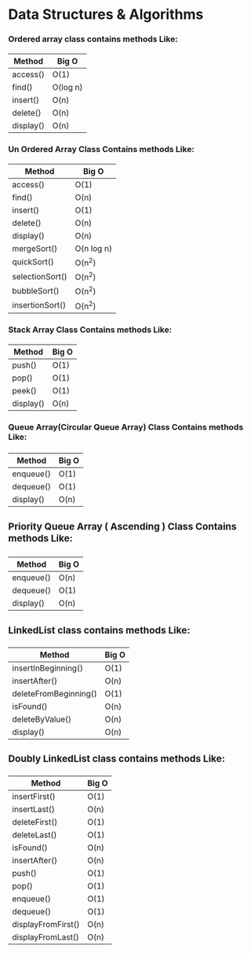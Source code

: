 # Data Structures & Algorithms
<h3> Ordered array class contains methods Like:</h3>
<h5>
<table>
    <thead>
        <th>Method</th>
        <th>Big O</th>
    </thead>
    <tbody>
        <tr>
            <td>access()</td>    
            <td>O(1)</td>    
        </tr>
        <tr>
            <td>find()</td>    
            <td>O(log n)</td>    
        </tr>
        <tr>
            <td>insert()</td>    
            <td>O(n)</td>    
        </tr>
        <tr>
            <td>delete()</td>    
            <td>O(n)</td>    
        </tr>
        <tr>
            <td>display()</td>    
            <td>O(n)</td>    
        </tr>
    </tbody>
</table>
</h5>

<h3>Un Ordered Array Class Contains methods Like:</h3>
<h5>
<table>
    <thead>
        <th>Method</th>
        <th>Big O</th>
    </thead>
    <tbody>
        <tr>
            <td>access()</td>    
            <td>O(1)</td>    
        </tr>
        <tr>
            <td>find()</td>    
            <td>O(n)</td>    
        </tr>
        <tr>
            <td>insert()</td>    
            <td>O(1)</td>    
        </tr>
        <tr>
            <td>delete()</td>    
            <td>O(n)</td>    
        </tr>
        <tr>
            <td>display()</td>    
            <td>O(n)</td>    
        </tr>
        <tr>
            <td>mergeSort()</td>    
            <td>O(n log n)</td>    
        </tr>
        <tr>
            <td>quickSort()</td>    
            <td>O(n<sup>2</sup>)</td>    
        </tr>
        <tr>
            <td>selectionSort()</td>    
            <td>O(n<sup>2</sup>)</td>    
        </tr>
        <tr>
            <td>bubbleSort()</td>    
            <td>O(n<sup>2</sup>)</td>    
        </tr>
        <tr>
            <td>insertionSort()</td>    
            <td>O(n<sup>2</sup>)</td>    
        </tr>
    </tbody>
</table>

<h3>Stack Array Class Contains methods Like:</h3>
<h5>
<table>
    <thead>
        <th>Method</th>
        <th>Big O</th>
    </thead>
    <tbody>
        <tr>
            <td>push()</td>    
            <td>O(1)</td>    
        </tr>
        <tr>
            <td>pop()</td>    
            <td>O(1)</td>    
        </tr>
        <tr>
            <td>peek()</td>    
            <td>O(1)</td>    
        </tr>
        <tr>
            <td>display()</td>    
            <td>O(n)</td>    
        </tr>
    </tbody>
</table>


<h3>Queue Array(Circular Queue Array) Class Contains methods Like:<h/3>
<h5>
<table>
    <thead>
        <th>Method</th>
        <th>Big O</th>
    </thead>
    <tbody>
        <tr>
            <td>enqueue()</td>    
            <td>O(1)</td>    
        </tr>
        <tr>
            <td>dequeue()</td>    
            <td>O(1)</td>    
        </tr>
        <tr>
            <td>display()</td>    
            <td>O(n)</td>    
        </tr>
    </tbody>
</table>

<h3>Priority Queue Array ( Ascending ) Class Contains methods Like:<h3>
<h5>
<table>
    <thead>
        <th>Method</th>
        <th>Big O</th>
    </thead>
    <tbody>
        <tr>
            <td>enqueue()</td>    
            <td>O(n)</td>    
        </tr>
        <tr>
            <td>dequeue()</td>    
            <td>O(1)</td>    
        </tr>
        <tr>
            <td>display()</td>    
            <td>O(n)</td>    
        </tr>
    </tbody>
</table>


<h3>LinkedList class contains methods Like:</h3>
<h5>
<table>
    <thead>
        <th>Method</th>
        <th>Big O</th>
    </thead>
    <tbody>
        <tr>
            <td>insertInBeginning()</td>    
            <td>O(1)</td>    
        </tr>
<tr>
            <td>insertAfter()</td>    
            <td>O(n)</td>    
        </tr>
        <tr>
            <td>deleteFromBeginning()</td>    
            <td>O(1)</td>    
        </tr>
        <tr>
            <td>isFound()</td>    
            <td>O(n)</td>    
        </tr>
        <tr>
            <td>deleteByValue()</td>    
            <td>O(n)</td>    
        </tr>
        <tr>
            <td>display()</td>    
            <td>O(n)</td>    
        </tr>
    </tbody>
</table>


<h3>Doubly LinkedList class contains methods Like:</h3>
<h5>
<table>
    <thead>
        <th>Method</th>
        <th>Big O</th>
    </thead>
    <tbody>
        <tr>
            <td>insertFirst()</td>    
            <td>O(1)</td>    
        </tr>
<tr>
            <td>insertLast()</td>    
            <td>O(n)</td>    
        </tr>
        <tr>
            <td>deleteFirst()</td>    
            <td>O(1)</td>    
        </tr>
        <tr>
            <td>deleteLast()</td>    
            <td>O(1)</td>    
        </tr>
        <tr>
            <td>isFound()</td>    
            <td>O(n)</td>    
        </tr>
        <tr>
            <td>insertAfter()</td>    
            <td>O(n)</td>    
        </tr>
        <tr>
            <td>push()</td>    
            <td>O(1)</td>    
        </tr>
        <tr>
            <td>pop()</td>    
            <td>O(1)</td>    
        </tr>
        <tr>
            <td>enqueue()</td>    
            <td>O(1)</td>    
        </tr>
        <tr>
            <td>dequeue()</td>    
            <td>O(1)</td>    
        </tr>
        <tr>
            <td>displayFromFirst()</td>    
            <td>O(n)</td>    
        </tr>
       <tr>
            <td>displayFromLast()</td>    
            <td>O(n)</td>    
        </tr>
    </tbody>
</table>


